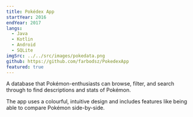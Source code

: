 ```yaml
---
title: Pokédex App
startYear: 2016
endYear: 2017
langs:
  - Java
  - Kotlin
  - Android
  - SQLite
imgSrc: ../../src/images/pokedata.png
github: https://github.com/farbodsz/PokedexApp
featured: true
---
```


A database that Pokémon-enthusiasts can browse, filter, and search through to
find descriptions and stats of Pokémon.

The app uses a colourful, intuitive design and includes features like being able
to compare Pokémon side-by-side.
